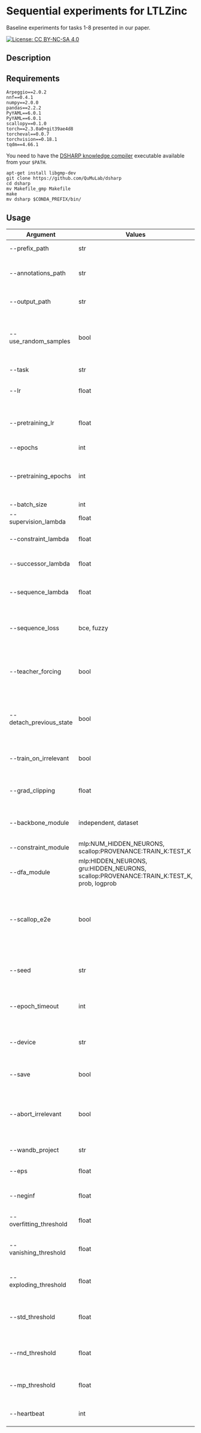 
# Sequential experiments for LTLZinc
Baseline experiments for tasks 1-8 presented in our paper.


[![License: CC BY-NC-SA 4.0](https://licensebuttons.net/l/by-nc-sa/4.0/80x15.png)](https://creativecommons.org/licenses/by-nc-sa/4.0/)

## Description

## Requirements

```
Arpeggio==2.0.2
nnf==0.4.1
numpy==2.0.0
pandas==2.2.2
PyYAML==6.0.1
PyYAML==6.0.1
scallopy==0.1.0
torch==2.3.0a0+git39ae4d8
torcheval==0.0.7
torchvision==0.18.1
tqdm==4.66.1

```

You need to have the [DSHARP knowledge compiler](https://github.com/QuMuLab/dsharp) executable available from your `$PATH`.
```commandline
apt-get install libgmp-dev
git clone https://github.com/QuMuLab/dsharp
cd dsharp
mv Makefile_gmp Makefile
make
mv dsharp $CONDA_PREFIX/bin/
```

## Usage

| Argument                | Values                                                                                   | Default         | Description                                                                                       |
|-------------------------|------------------------------------------------------------------------------------------|-----------------|---------------------------------------------------------------------------------------------------|
| --prefix_path           | str                                                                                      | ../..           | Path to the root of the project                                                                   |
| --annotations_path      | str                                                                                      | benchmark/tasks | Path to the annotation folder, relative to root                                                   |
| --output_path           | str                                                                                      | outputs         | Path to the output folder, relative to root                                                       |
| --use_random_samples    | bool                                                                                     | False           | Ignore annotated image paths and sample new ones with the same label                              |
| --task                  | str                                                                                      | task1           | Name of the task to solve                                                                         |
| --lr                    | float                                                                                    | -0.001          | Learning rate (positive: SGD, negative: Adam)                                                     |
| --pretraining_lr        | float                                                                                    | -0.0001         | Learning rate for the pre-training phase (positive: SGD, negative: Adam)                          |
| --epochs                | int                                                                                      | 10              | Training epochs                                                                                   |
| --pretraining_epochs    | int                                                                                      | 0               | Pre-training epochs, these will apply only supervision loss with a fixed lambda=1.0               |
| --batch_size            | int                                                                                      | 32              | Batch size                                                                                        |
| --supervision_lambda    | float                                                                                    | 0.0             | Weight for direct supervision                                                                     |
| --constraint_lambda     | float                                                                                    | 0.0             | Weight for constraint supervision                                                                 |
| --successor_lambda      | float                                                                                    | 0.0             | Weight for next-state supervision                                                                 |
| --sequence_lambda       | float                                                                                    | 1.0             | Weight for end-to-end sequence supervision                                                        |
| --sequence_loss         | bce, fuzzy                                                                               | bce             | Type of loss function for sequence classification in {'bce', 'fuzzy'}                             |
| --teacher_forcing       | bool                                                                                     | False           | Force ground truth next state during training (False) or let the network evolve on its own (True) |
| --detach_previous_state | bool                                                                                     | False           | During backpropagation detach the computation graph at each time-step                             |
| --train_on_irrelevant   | bool                                                                                     | False           | Apply the loss also on irrelevant annotations                                                     |
| --grad_clipping         | float                                                                                    | 0.0             | Norm for gradient clipping, disable if 0.0                                                        |
| --backbone_module       | independent, dataset                                                                     | dataset         | Perceptual backbone in {'independent', 'dataset'}                                                 |
| --constraint_module     | mlp:NUM_HIDDEN_NEURONS, scallop:PROVENANCE:TRAIN_K:TEST_K                                | mlp:8           | Constraint module                                                                                 |
| --dfa_module            | mlp:HIDDEN_NEURONS, gru:HIDDEN_NEURONS, scallop:PROVENANCE:TRAIN_K:TEST_K, prob, logprob | mlp:8           | Automaton module                                                                                  |
| --scallop_e2e           | bool                                                                                     | False           | Use an End-to-End Scallop program for constraints and automaton, instead of two disjoint programs |
| --seed                  | str                                                                                      | -1              | Integer seed for random generator (if negative, use timestamp)                                    |
| --epoch_timeout         | int                                                                                      | 0               | Timeout for each epoch, in minutes (disable if 0)                                                 |
| --device                | str                                                                                      | cpu             | Device to use, no effect if environment variable DEVICE is set                                    |
| --save                  | bool                                                                                     | False           | Save network weights and results locally                                                          |
| --abort_irrelevant      | bool                                                                                     | True            | Abort irrelevant combinations of hyper-parameters (useful when sweeping grid searches)            |
| --wandb_project         | str                                                                                      |                 | Use W&B, this is the project name                                                                 |
| --eps                   | float                                                                                    | 1e-07           | Epsilon for numerical stability                                                                   |
| --neginf                | float                                                                                    | -10000000000.0  | Negative infinity for numerical stability                                                         |
| --overfitting_threshold | float                                                                                    | 0.5             | Threshold triggering an overfitting tag                                                           |
| --vanishing_threshold   | float                                                                                    | 1e-05           | Threshold triggering a vanishing gradient tag                                                     |
| --exploding_threshold   | float                                                                                    | 10000000.0      | Threshold triggering an exploding gradient tag                                                    |
| --std_threshold         | float                                                                                    | 200.0           | Threshold triggering an high gradient standard deviation tag                                      |
| --rnd_threshold         | float                                                                                    | 0.1             | Threshold triggering a random guessing tag                                                        |
| --mp_threshold          | float                                                                                    | 0.1             | Threshold triggering a most probable guessing tag                                                 |
| --heartbeat             | int                                                                                      | 10              | Heartbeat for the watchdog timer in seconds                                                       |

